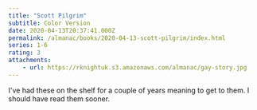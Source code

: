 ```yaml
---
title: "Scott Pilgrim"
subtitle: Color Version
date: 2020-04-13T20:37:41.000Z
permalink: /almanac/books/2020-04-13-scott-pilgrim/index.html
series: 1-6
rating: 3
attachments: 
    - url: https://rknightuk.s3.amazonaws.com/almanac/gay-story.jpg
---
```


I've had these on the shelf for a couple of years meaning to get to them. I should have read them sooner.
